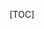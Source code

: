 [TOC]




















































































































